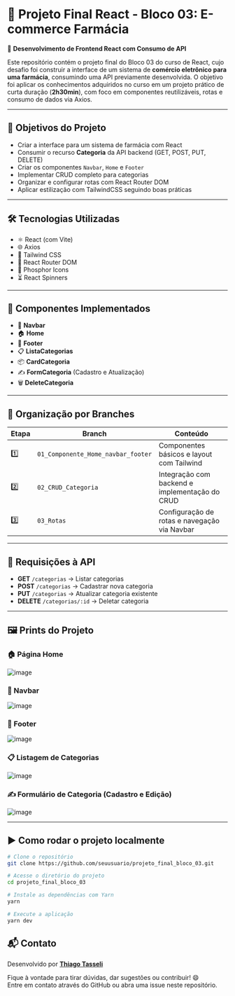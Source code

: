 # 💊 Projeto Final React - Bloco 03: E-commerce Farmácia

🚀 **Desenvolvimento de Frontend React com Consumo de API**

Este repositório contém o projeto final do Bloco 03 do curso de React, cujo desafio foi construir a interface de um sistema de **comércio eletrônico para uma farmácia**, consumindo uma API previamente desenvolvida. O objetivo foi aplicar os conhecimentos adquiridos no curso em um projeto prático de curta duração (**2h30min**), com foco em componentes reutilizáveis, rotas e consumo de dados via Axios.

---

## 📌 Objetivos do Projeto

- Criar a interface para um sistema de farmácia com React
- Consumir o recurso **Categoria** da API backend (GET, POST, PUT, DELETE)
- Criar os componentes `Navbar`, `Home` e `Footer`
- Implementar CRUD completo para categorias
- Organizar e configurar rotas com React Router DOM
- Aplicar estilização com TailwindCSS seguindo boas práticas

---

## 🛠️ Tecnologias Utilizadas

- ⚛️ React (com Vite)
- 🌐 Axios
- 🎨 Tailwind CSS
- 🧭 React Router DOM
- 💎 Phosphor Icons
- ⏳ React Spinners

---

## 📂 Componentes Implementados

- 🧭 **Navbar**  
- 🏠 **Home**  
- 🔻 **Footer**  
- 📋 **ListaCategorias**  
- 📦 **CardCategoria**  
- ✍️ **FormCategoria** (Cadastro e Atualização)  
- 🗑️ **DeleteCategoria**

---

## 📎 Organização por Branches

| Etapa | Branch | Conteúdo |
|-------|--------|----------|
| 1️⃣ | `01_Componente_Home_navbar_footer` | Componentes básicos e layout com Tailwind |
| 2️⃣ | `02_CRUD_Categoria` | Integração com backend e implementação do CRUD |
| 3️⃣ | `03_Rotas` | Configuração de rotas e navegação via Navbar |

---

## 🔁 Requisições à API

- **GET** `/categorias` → Listar categorias  
- **POST** `/categorias` → Cadastrar nova categoria  
- **PUT** `/categorias` → Atualizar categoria existente  
- **DELETE** `/categorias/:id` → Deletar categoria  

---

## 🖼️ Prints do Projeto

### 🏠 Página Home
![image](https://github.com/user-attachments/assets/5dcaf6bd-9b0f-4086-9da6-1090c1840685)

### 🧭 Navbar
![image](https://github.com/user-attachments/assets/da2084f1-74fd-4d2a-9cac-994d89b7887c)

### 🔻 Footer
![image](https://github.com/user-attachments/assets/e9e09f8f-7d61-46a8-8ce5-41f02a3bad7c)

### 📋 Listagem de Categorias
![image](https://github.com/user-attachments/assets/dd266ab7-f26b-486b-b907-cf40318ccf4d)

### ✍️ Formulário de Categoria (Cadastro e Edição)
![image](https://github.com/user-attachments/assets/a54ecf53-899a-42fa-a742-abf43d3d6980)

---

## ▶️ Como rodar o projeto localmente

```bash
# Clone o repositório
git clone https://github.com/seuusuario/projeto_final_bloco_03.git

# Acesse o diretório do projeto
cd projeto_final_bloco_03

# Instale as dependências com Yarn
yarn

# Execute a aplicação
yarn dev
```

## 📬 Contato

Desenvolvido por [**Thiago Tasseli**](https://github.com/tasselii)

Fique à vontade para tirar dúvidas, dar sugestões ou contribuir! 😄  
Entre em contato através do GitHub ou abra uma issue neste repositório.
